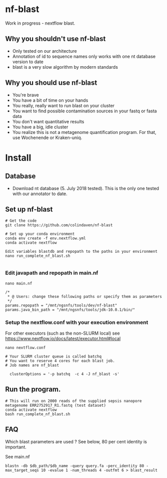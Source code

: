 # nf-blast
Work in progress - nextflow blast.

## Why you shouldn't use nf-blast
 - Only tested on our architecture
 - Annotation of id to sequence names only works with one nt database version to date
 - blast is a very slow algorithm by modern standards


## Why you should use nf-blast
 - You're brave
 - You have a bit of time on your hands
 - You really, really want to run blast on your cluster
 - You want to find possible contamination sources in your fastq or fasta data
 - You don't want quantitative results
 - You have a big, idle cluster
 - You realize this is not a metagenome quantification program. For that, use Wochenende or Kraken-uniq.



# Install 

## Database
- Download nt database (5. July 2018 tested). This is the only one tested with our annotator to date.

## Set up nf-blast

```
# Get the code
git clone https://github.com/colindaven/nf-blast

# Set up your conda environment
conda env create -f env.nextflow.yml
conda activate nextflow

Edit variables blastdb and repopath to the paths in your environment
nano run_complete_nf_blast.sh


```

### Edit javapath and repopath in main.nf

```
nano main.nf

/*
 * @ Users: change these following paths or specify them as parameters
 */
params.repopath = "/mnt/ngsnfs/tools/dev/nf-blast"
params.java_bin_path = "/mnt/ngsnfs/tools/jdk-10.0.1/bin/"
```

### Setup the nextflow.conf with your execution environment

For other executors (such as the non-SLURM local) see https://www.nextflow.io/docs/latest/executor.html#local
```
nano nextflow.conf

# Your SLURM cluster queue is called batchq
# You want to reserve 4 cores for each blast job. 
# Job names are nf_blast

  clusterOptions = '-p batchq  -c 4 -J nf_blast -s'

```



## Run the program. 
```
# This will run on 2000 reads of the supplied sepsis nanopore metagenome ERR2752917_R1.fastq (test dataset)
conda activate nextflow
bash run_complete_nf_blast.sh
```



## FAQ

Which blast parameters are used ? See below, 80 per cent identity is important.

See main.nf

    blastn -db $db_path/$db_name -query query.fa -perc_identity 80 -max_target_seqs 10 -evalue 1 -num_threads 4 -outfmt 6 > blast_result
